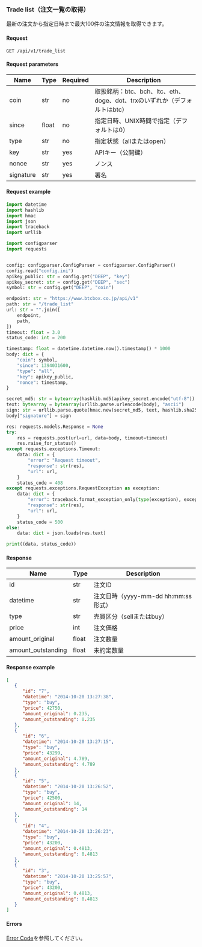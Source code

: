 ### Trade list（注文一覧の取得）

最新の注文から指定日時まで最大100件の注文情報を取得できます。

#### Request

```http request
GET /api/v1/trade_list
```

#### Request parameters

| Name      | Type  | Required | Description                                       |
|-----------|-------|----------|---------------------------------------------------|
| coin      | str   | no       | 取扱銘柄：btc、bch、ltc、eth、doge、dot、trxのいずれか（デフォルトはbtc） |
| since     | float | no       | 指定日時、UNIX時間で指定（デフォルトは0）                           |
| type      | str   | no       | 指定状態（allまたはopen）                                  |
| key       | str   | yes      | APIキー（公開鍵）                                        |
| nonce     | str   | yes      | ノンス                                               |
| signature | str   | yes      | 署名                                                |

#### Request example

```python
import datetime
import hashlib
import hmac
import json
import traceback
import urllib

import configparser
import requests


config: configparser.ConfigParser = configparser.ConfigParser()
config.read("config.ini")
apikey_public: str = config.get("DEEP", "key")
apikey_secret: str = config.get("DEEP", "sec")
symbol: str = config.get("DEEP", "coin")

endpoint: str = "https://www.btcbox.co.jp/api/v1"
path: str = "/trade_list"
url: str = "".join([
    endpoint,
    path,
])
timeout: float = 3.0
status_code: int = 200

timestamp: float = datetime.datetime.now().timestamp() * 1000
body: dict = {
    "coin": symbol,
    "since": 1394031600,
    "type": "all",
    "key": apikey_public,
    "nonce": timestamp,
}

secret_md5: str = bytearray(hashlib.md5(apikey_secret.encode("utf-8")).hexdigest(), "ascii")
text: bytearray = bytearray(urllib.parse.urlencode(body), "ascii")
sign: str = urllib.parse.quote(hmac.new(secret_md5, text, hashlib.sha256).hexdigest())
body["signature"] = sign

res: requests.models.Response = None
try:
    res = requests.post(url=url, data=body, timeout=timeout)
    res.raise_for_status()
except requests.exceptions.Timeout:
    data: dict = {
        "error": "Request timeout",
        "response": str(res),
        "url": url,
    }
    status_code = 408
except requests.exceptions.RequestException as exception:
    data: dict = {
        "error": traceback.format_exception_only(type(exception), exception)[0],
        "response": str(res),
        "url": url,
    }
    status_code = 500
else:
    data: dict = json.loads(res.text)

print((data, status_code))
```

#### Response

| Name               | Type  | Description                 |
|--------------------|-------|-----------------------------|
| id                 | str   | 注文ID                        |
| datetime           | str   | 注文日時（yyyy-mm-dd hh:mm:ss形式） |
| type               | str   | 売買区分（sellまたはbuy）            |
| price              | int   | 注文価格                        |
| amount_original    | float | 注文数量                        |
| amount_outstanding | float | 未約定数量                       |

#### Response example

```json
[  
   {  
      "id": "7",
      "datetime": "2014-10-20 13:27:38",
      "type": "buy",
      "price": 42750,
      "amount_original": 0.235,
      "amount_outstanding": 0.235
   },
   {  
      "id": "6",
      "datetime": "2014-10-20 13:27:15",
      "type": "buy",
      "price": 43299,
      "amount_original": 4.789,
      "amount_outstanding": 4.789
   },
   {  
      "id": "5",
      "datetime": "2014-10-20 13:26:52",
      "type": "buy",
      "price": 42500,
      "amount_original": 14,
      "amount_outstanding": 14
   },
   {  
      "id": "4",
      "datetime": "2014-10-20 13:26:23",
      "type": "buy",
      "price": 43200,
      "amount_original": 0.4813,
      "amount_outstanding": 0.4813
   },
   {  
      "id": "3",
      "datetime": "2014-10-20 13:25:57",
      "type": "buy",
      "price": 43200,
      "amount_original": 0.4813,
      "amount_outstanding": 0.4813
   }
]
```

#### Errors

[Error Code](error_code.md)を参照してください。
